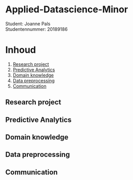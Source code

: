 # Applied-Datascience-Minor
Student: Joanne Pals  
Studentennummer: 20189186

# Inhoud

1. [Research project](#Research-project)
3. [Predictive Analytics](#Predictive-Analytics)
4. [Domain knowledge](#Domain-knowledge)
5. [Data preprocessing](#Data-preprocessing)
6. [Communication](#Communication)


## Research project
## Predictive Analytics
## Domain knowledge
## Data preprocessing
## Communication
